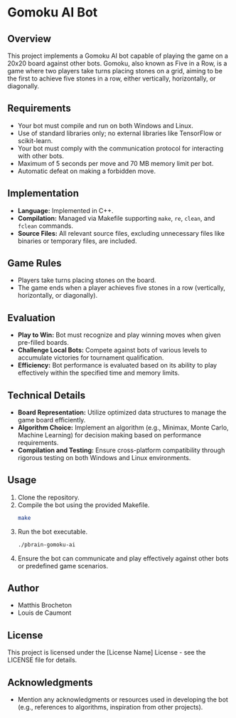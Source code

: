 # Gomoku AI Bot

## Overview
This project implements a Gomoku AI bot capable of playing the game on a 20x20 board against other bots. Gomoku, also known as Five in a Row, is a game where two players take turns placing stones on a grid, aiming to be the first to achieve five stones in a row, either vertically, horizontally, or diagonally.

## Requirements
- Your bot must compile and run on both Windows and Linux.
- Use of standard libraries only; no external libraries like TensorFlow or scikit-learn.
- Your bot must comply with the communication protocol for interacting with other bots.
- Maximum of 5 seconds per move and 70 MB memory limit per bot.
- Automatic defeat on making a forbidden move.

## Implementation
- **Language:** Implemented in C++.
- **Compilation:** Managed via Makefile supporting `make`, `re`, `clean`, and `fclean` commands.
- **Source Files:** All relevant source files, excluding unnecessary files like binaries or temporary files, are included.

## Game Rules
- Players take turns placing stones on the board.
- The game ends when a player achieves five stones in a row (vertically, horizontally, or diagonally).

## Evaluation
- **Play to Win:** Bot must recognize and play winning moves when given pre-filled boards.
- **Challenge Local Bots:** Compete against bots of various levels to accumulate victories for tournament qualification.
- **Efficiency:** Bot performance is evaluated based on its ability to play effectively within the specified time and memory limits.

## Technical Details
- **Board Representation:** Utilize optimized data structures to manage the game board efficiently.
- **Algorithm Choice:** Implement an algorithm (e.g., Minimax, Monte Carlo, Machine Learning) for decision making based on performance requirements.
- **Compilation and Testing:** Ensure cross-platform compatibility through rigorous testing on both Windows and Linux environments.

## Usage
1. Clone the repository.
2. Compile the bot using the provided Makefile.
    ```bash
    make
    ```
3. Run the bot executable.
    ```bash
    ./pbrain-gomoku-ai
    ```
4. Ensure the bot can communicate and play effectively against other bots or predefined game scenarios.

## Author
- Matthis Brocheton
- Louis de Caumont

## License
This project is licensed under the [License Name] License - see the LICENSE file for details.

## Acknowledgments
- Mention any acknowledgments or resources used in developing the bot (e.g., references to algorithms, inspiration from other projects).
